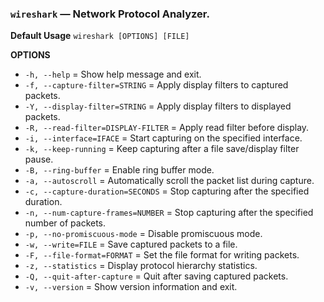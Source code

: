 ### `wireshark` — Network Protocol Analyzer.

**Default Usage** 
	`wireshark [OPTIONS] [FILE]`

**OPTIONS**

- `-h, --help` = Show help message and exit.
- `-f, --capture-filter=STRING` = Apply display filters to captured packets.
- `-Y, --display-filter=STRING` = Apply display filters to displayed packets.
- `-R, --read-filter=DISPLAY-FILTER` = Apply read filter before display.
- `-i, --interface=IFACE` = Start capturing on the specified interface.
- `-k, --keep-running` = Keep capturing after a file save/display filter pause.
- `-B, --ring-buffer` = Enable ring buffer mode.
- `-a, --autoscroll` = Automatically scroll the packet list during capture.
- `-c, --capture-duration=SECONDS` = Stop capturing after the specified duration.
- `-n, --num-capture-frames=NUMBER` = Stop capturing after the specified number of packets.
- `-p, --no-promiscuous-mode` = Disable promiscuous mode.
- `-w, --write=FILE` = Save captured packets to a file.
- `-F, --file-format=FORMAT` = Set the file format for writing packets.
- `-z, --statistics` = Display protocol hierarchy statistics.
- `-Q, --quit-after-capture` = Quit after saving captured packets.
- `-v, --version` = Show version information and exit.